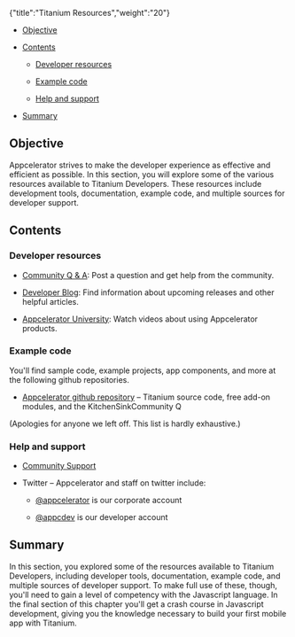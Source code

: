 {"title":"Titanium Resources","weight":"20"}

* [Objective](#objective)

* [Contents](#contents)

    * [Developer resources](#developer-resources)

    * [Example code](#example-code)

    * [Help and support](#help-and-support)

* [Summary](#summary)

## Objective

Appcelerator strives to make the developer experience as effective and efficient as possible. In this section, you will explore some of the various resources available to Titanium Developers. These resources include development tools, documentation, example code, and multiple sources for developer support.

## Contents

### Developer resources

* [Community Q & A](https://developer.appcelerator.com/help): Post a question and get help from the community.

* [Developer Blog](http://www.appcelerator.com/blog): Find information about upcoming releases and other helpful articles.

* [Appcelerator University](https://university.appcelerator.com/): Watch videos about using Appcelerator products.

### Example code

You'll find sample code, example projects, app components, and more at the following github repositories.

* [Appcelerator github repository](https://github.com/appcelerator) – Titanium source code, free add-on modules, and the KitchenSinkCommunity Q

(Apologies for anyone we left off. This list is hardly exhaustive.)

### Help and support

* [Community Support](http://developer.appcelerator.com)

* Twitter – Appcelerator and staff on twitter include:

    * [@appcelerator](https://twitter.com/#!/appcelerator) is our corporate account

    * [@appcdev](https://twitter.com/appcdev) is our developer account

## Summary

In this section, you explored some of the resources available to Titanium Developers, including developer tools, documentation, example code, and multiple sources of developer support. To make full use of these, though, you'll need to gain a level of competency with the Javascript language. In the final section of this chapter you'll get a crash course in Javascript development, giving you the knowledge necessary to build your first mobile app with Titanium.
